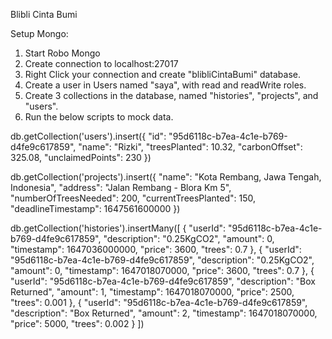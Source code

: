 Blibli Cinta Bumi

Setup Mongo:
1. Start Robo Mongo
2. Create connection to localhost:27017
3. Right Click your connection and create "blibliCintaBumi" database.
4. Create a user in Users named "saya", with read and readWrite roles.
5. Create 3 collections in the database, named "histories", "projects", and "users".
6. Run the below scripts to mock data.

db.getCollection('users').insert({
    "id": "95d6118c-b7ea-4c1e-b769-d4fe9c617859",
    "name": "Rizki",
    "treesPlanted": 10.32,
    "carbonOffset": 325.08,
    "unclaimedPoints": 230
    })

db.getCollection('projects').insert({
    "name": "Kota Rembang, Jawa Tengah, Indonesia",
    "address": "Jalan Rembang - Blora Km 5",
    "numberOfTreesNeeded": 200,
    "currentTreesPlanted": 150,
    "deadlineTimestamp": 1647561600000
    })
    
db.getCollection('histories').insertMany([
{
    "userId": "95d6118c-b7ea-4c1e-b769-d4fe9c617859",
    "description": "0.25KgCO2",
    "amount": 0,
    "timestamp": 1647036000000,
    "price": 3600,
    "trees": 0.7
}, {
    "userId": "95d6118c-b7ea-4c1e-b769-d4fe9c617859",
    "description": "0.25KgCO2",
    "amount": 0,
    "timestamp": 1647018070000,
    "price": 3600,
    "trees": 0.7
}, {
    "userId": "95d6118c-b7ea-4c1e-b769-d4fe9c617859",
    "description": "Box Returned",
    "amount": 1,
    "timestamp": 1647018070000,
    "price": 2500,
    "trees": 0.001
}, {
    "userId": "95d6118c-b7ea-4c1e-b769-d4fe9c617859",
    "description": "Box Returned",
    "amount": 2,
    "timestamp": 1647018070000,
    "price": 5000,
    "trees": 0.002
}
])
